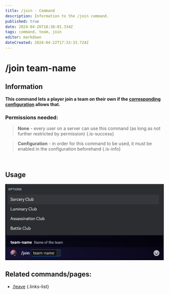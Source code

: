 ```yaml
---
title: /join - Command
description: Information to the /join command.
published: true
date: 2024-04-26T18:38:01.334Z
tags: command, team, join
editor: markdown
dateCreated: 2024-04-22T17:33:33.724Z
---
```


# /join team-name
## Information
**This command lets a player join a team on their own if the [corresponding configuration](/en/Zoe-Configuration/Usermanagment/teamselfadding) allows that.**
<br>

### Permissions needed:
>**None** - every user on a server can use this command (as long as not further restricted by permission) {.is-success}

>**Configuration** - in order for this command to be used, it must be enabled in the configuration beforehand {.is-info}

<br>

## Usage
![](/en_/en_join_team.png)
<br>

## Related commands/pages:
- [/leave](/en/commands/team/leave)
{.links-list}